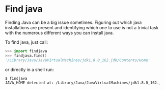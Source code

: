 # Find java

Finding Java can be a big issue sometimes. Figuring out which java installations
are present and identifying which one to use is not a trivial task with the
numerous different ways you can install java.

To find java, just call:

```python
>>> import findjava
>>> findjava.find()
'/Library/Java/JavaVirtualMachines/jdk1.8.0_162.jdk/Contents/Home'
```

or directly in a shell run:

```bash
$ findjava
JAVA_HOME detected at: /Library/Java/JavaVirtualMachines/jdk1.8.0_162.jdk/Contents/Home
```
